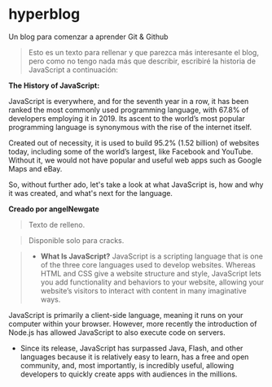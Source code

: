 # hyperblog
Un blog para comenzar a aprender Git &amp; Github
>Esto es un texto para rellenar y que parezca más interesante el blog, pero como no tengo nada más que describir, escribiré la historia de JavaScript a continuación:

 **The History of JavaScript:**
 
JavaScript is everywhere, and for the seventh year in a row, it has been ranked the most commonly used programming language, with 67.8% of developers employing it in 2019. Its ascent to the world’s most popular programming language is synonymous with the rise of the internet itself.

Created out of necessity, it is used to build 95.2% (1.52 billion) of websites today, including some of the world’s largest, like Facebook and YouTube. Without it, we would not have popular and useful web apps such as Google Maps and eBay. 

So, without further ado, let's take a look at what JavaScript is,  how and why it was created, and what's next for the language.

**Creado por angelNewgate**
>Texto de relleno.

>Disponible solo para cracks.

> - **What Is JavaScript?**
JavaScript is a scripting language that is one of the three core languages used to develop websites. Whereas HTML and CSS give a website structure and style, JavaScript lets you add functionality and behaviors to your website, allowing your website’s visitors to interact with content in many imaginative ways.

 JavaScript is primarily a client-side language, meaning it runs on your computer within your browser. However, more recently the introduction of Node.js has allowed JavaScript to also execute code on servers.

- Since its release, JavaScript has surpassed Java, Flash, and other languages because it is relatively easy to learn, has a free and open community, and, most importantly, is incredibly useful, allowing developers to quickly create apps with audiences in the millions.
